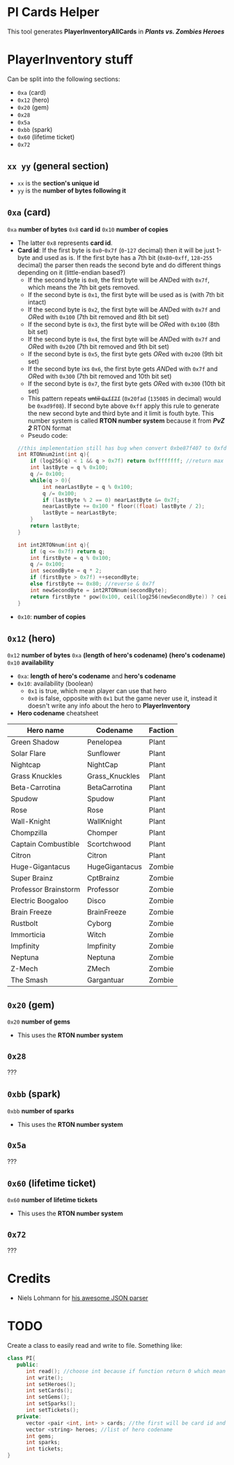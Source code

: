 # PI Cards Helper
This tool generates **PlayerInventoryAllCards** in ***Plants vs. Zombies Heroes***

# PlayerInventory stuff
Can be split into the following sections:
* `0xa` (card)
* `0x12` (hero)
* `0x20` (gem)
* `0x28`
* `0x5a`
* `0xbb` (spark)
* `0x60` (lifetime ticket)
* `0x72`

## `xx yy` (general section)
* `xx` is the **section's unique id**
* `yy` is the **number of bytes following it**

## `0xa` (card)
`0xa` **number of bytes** `0x8` **card id** `0x10` **number of copies**
* The latter `0x8` represents **card id**.
* **Card id**:  If the first byte is `0x0`-`0x7f` (`0`-`127` decimal) then it will be just 1-byte and used as is. If the first byte has a 7th bit (`0x80`-`0xff`, `128`-`255` decimal) the parser then reads the second byte and do different things depending on it (little-endian based?)
    * If the second byte is `0x0`, the first byte will be *AND*ed with `0x7f`, which means the 7th bit gets removed.
    * If the second byte is `0x1`, the first byte will be used as is (with 7th bit intact)
    * If the second byte is `0x2`, the first byte will be *AND*ed with `0x7f` and *OR*ed with `0x100` (7th bit removed and 8th bit set)
    * If the second byte is `0x3`, the first byte will be *OR*ed with `0x100` (8th bit set)
    * If the second byte is `0x4`, the first byte will be *AND*ed with `0x7f` and *OR*ed with `0x200` (7th bit removed and 9th bit set)
    * If the second byte is `0x5`, the first byte gets *OR*ed with `0x200` (9th bit set)
    * If the second byte ixs `0x6`, the first byte gets *AND*ed with `0x7f` and *OR*ed with `0x300` (7th bit removed and 10th bit set)
    * If the second byte is `0x7`, the first byte gets *OR*ed with `0x300` (10th bit set)
    *  This pattern repeats ~~until `0xff7f`~~ (`0x20fad` (`135085` in decimal) would be `0xad9f08`). If second byte above `0xff` apply this rule to generate the new second byte and third byte and it limit is fouth byte. This number system is called **RTON number system** because it from ***PvZ 2*** RTON format
    * Pseudo code:
    ```cpp
    //this implementation still has bug when convert 0xbe87f407 to 0xfd03be (correct would be 0x7e81df3b ~ 2 billions), kinda strange even I can't find why it would be 0x7e81df3b???
    int RTONnum2int(int q){
        if (log256(q) < 1 && q > 0x7f) return 0xffffffff; //return max when RTON number has 1 byte and > 0x7f
        int lastByte = q % 0x100;
        q /= 0x100;
        while(q > 0){
            int nearLastByte = q % 0x100;
            q /= 0x100;
            if (lastByte % 2 == 0) nearLastByte &= 0x7f;
            nearLastByte += 0x100 * floor((float) lastByte / 2);
            lastByte = nearLastByte;
        }
        return lastByte;
    }

    int int2RTONnum(int q){
        if (q <= 0x7f) return q;
        int firstByte = q % 0x100;
        q /= 0x100;
        int secondByte = q * 2;
        if (firstByte > 0x7f) ++secondByte;
        else firstByte += 0x80; //reverse & 0x7f
        int newSecondByte = int2RTONnum(secondByte);
        return firstByte * pow(0x100, ceil(log256(newSecondByte)) ? ceil(log256(newSecondByte)) : 1) + newSecondByte;
    }
    ```
* `0x10`: **number of copies**

## `0x12` (hero)
`0x12` **number of bytes** `0xa` **(length of hero's codename)** **(hero's codename)** `0x10` **availability**
* `0xa`: **length of hero's codename** and **hero's codename**
* `0x10`: availability (boolean)
    * `0x1` is true, which mean player can use that hero
    * `0x0` is false, opposite with `0x1` but the game never use it, instead it doesn't write any info about the hero to **PlayerInventory**
* **Hero codename** cheatsheet

Hero name | Codename | Faction
--- | --- | ---
Green Shadow | Penelopea | Plant
Solar Flare | Sunflower | Plant
Nightcap | NightCap | Plant
Grass Knuckles | Grass_Knuckles | Plant
Beta-Carrotina | BetaCarrotina | Plant
Spudow | Spudow | Plant
Rose | Rose | Plant
Wall-Knight | WallKnight | Plant
Chompzilla | Chomper | Plant
Captain Combustible | Scortchwood | Plant
Citron | Citron | Plant
Huge-Gigantacus | HugeGigantacus | Zombie
Super Brainz | CptBrainz | Zombie
Professor Brainstorm | Professor | Zombie
Electric Boogaloo | Disco | Zombie
Brain Freeze | BrainFreeze | Zombie
Rustbolt | Cyborg | Zombie
Immorticia | Witch | Zombie
Impfinity | Impfinity | Zombie
Neptuna | Neptuna | Zombie
Z-Mech | ZMech | Zombie
The Smash | Gargantuar | Zombie

## `0x20` (gem)
`0x20` **number of gems**
* This uses the **RTON number system**

## `0x28`
???

## `0xbb` (spark)
`0xbb` **number of sparks**
* This uses the **RTON number system**

## `0x5a`
???

## `0x60` (lifetime ticket)
`0x60` **number of lifetime tickets**
* This uses the **RTON number system**

## `0x72`
???

# Credits
* Niels Lohmann for [his awesome JSON parser](https://github.com/nlohmann/json)

# TODO
Create a class to easily read and write to file. Something like:
```cpp
class PI{
   public:
      int read(); //choose int because if function return 0 which mean no error
      int write();
      int setHeroes();
      int setCards();
      int setGems();
      int setSparks();
      int setTickets();
   private:
      vector <pair <int, int> > cards; //the first will be card id and second is number of copies
      vector <string> heroes; //list of hero codename
      int gems;
      int sparks;
      int tickets;
}
```
